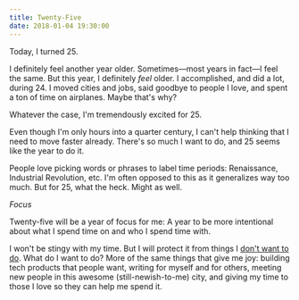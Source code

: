 ```yaml
---
title: Twenty-Five
date: 2018-01-04 19:30:00
---
```


Today, I turned 25.

I definitely feel another year older. Sometimes—most years in fact—I feel the same. But this year, I definitely *feel* older. I accomplished, and did a lot, during 24. I moved cities and jobs, said goodbye to people I love, and spent a ton of time on airplanes. Maybe that's why?

Whatever the case, I'm tremendously excited for 25.

Even though I'm only hours into a quarter century, I can't help thinking that I need to move faster already. There's so much I want to do, and 25 seems like the year to do it.

People love picking words or phrases to label time periods: Renaissance, Industrial Revolution, etc. I'm often opposed to this as it generalizes way too much. But for 25, what the heck. Might as well.

*Focus*

Twenty-five will be a year of focus for me: A year to be more intentional about what I spend time on and who I spend time with.

I won't be stingy with my time. But I will protect it from things I [don't want to do](http://paulgraham.com/vb.html). What do I want to do? More of the same things that give me joy: building tech products that people want, writing for myself and for others, meeting new people in this awesome (still-newish-to-me) city, and giving my time to those I love so they can help me spend it.
